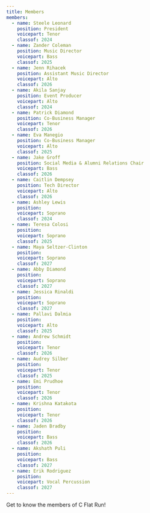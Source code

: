 ```yaml
---
title: Members
members:
  - name: Steele Leonard
    position: President
    voicepart: Tenor
    classof: 2024
  - name: Zander Coleman
    position: Music Director
    voicepart: Bass
    classof: 2025
  - name: Jenn Rihacek
    position: Assistant Music Director
    voicepart: Alto
    classof: 2026
  - name: Akila Sanjay
    position: Event Producer
    voicepart: Alto
    classof: 2024
  - name: Patrick Diamond
    position: Co-Business Manager
    voicepart: Tenor
    classof: 2026
  - name: Eva Manegio
    position: Co-Business Manager
    voicepart: Alto
    classof: 2025
  - name: Jake Groff
    position: Social Media & Alumni Relations Chair
    voicepart: Bass
    classof: 2026
  - name: Caitlin Dempsey
    position: Tech Director
    voicepart: Alto
    classof: 2026
  - name: Ashley Lewis
    position:
    voicepart: Soprano
    classof: 2024
  - name: Teresa Colosi
    position:
    voicepart: Soprano
    classof: 2025
  - name: Maya Seltzer-Clinton
    position:
    voicepart: Soprano
    classof: 2027
  - name: Abby Diamond
    position:
    voicepart: Soprano
    classof: 2027
  - name: Jessica Rinaldi
    position:
    voicepart: Soprano
    classof: 2027
  - name: Pallavi Dalmia
    position:
    voicepart: Alto
    classof: 2025
  - name: Andrew Schmidt
    position:
    voicepart: Tenor
    classof: 2026
  - name: Audrey Silber
    position:
    voicepart: Tenor
    classof: 2025
  - name: Emi Prudhoe
    position:
    voicepart: Tenor
    classof: 2026
  - name: Krishna Katakota
    position:
    voicepart: Tenor
    classof: 2026
  - name: Jaden Bradby
    position:
    voicepart: Bass
    classof: 2026
  - name: Akshath Puli
    position:
    voicepart: Bass
    classof: 2027
  - name: Erik Rodriguez
    position:
    voicepart: Vocal Percussion
    classof: 2027
---
```


Get to know the members of C Flat Run!
